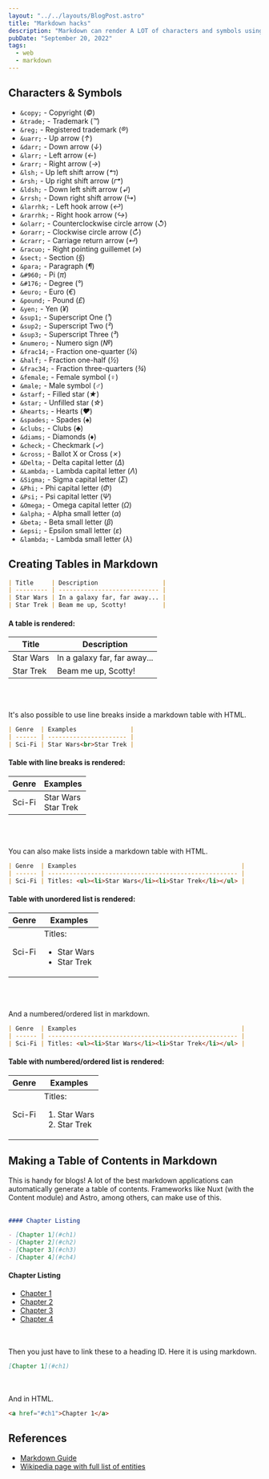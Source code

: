 ```yaml
---
layout: "../../layouts/BlogPost.astro"
title: "Markdown hacks"
description: "Markdown can render A LOT of characters and symbols using specific 'entities', and can do other things like render tables, so I made myself a list of common or handy, but easy-to-forget markdown hacks based off the official Markdown Guide."
pubDate: "September 20, 2022"
tags:
  - web
  - markdown
---
```


## Characters & Symbols

- `&copy;` - Copyright (_©_)
- `&trade;` - Trademark (_™_)
- `&reg;` - Registered trademark (_®_)
- `&uarr;` - Up arrow (_↑_)
- `&darr;` - Down arrow (_↓_)
- `&larr;` - Left arrow (_←_)
- `&rarr;` - Right arrow (_→_)
- `&lsh;` - Up left shift arrow (_↰_)
- `&rsh;` - Up right shift arrow (_↱_)
- `&ldsh;` - Down left shift arrow (_↲_)
- `&rrsh;` - Down right shift arrow (_↳_)
- `&larrhk;` - Left hook arrow (_↩_)
- `&rarrhk;` - Right hook arrow (_↪_)
- `&olarr;` - Counterclockwise circle arrow (_↺_)
- `&orarr;` - Clockwise circle arrow (_↻_)
- `&crarr;` - Carriage return arrow (_↵_)
- `&racuo;` - Right pointing guillemet (_»_)
- `&sect;` - Section (_§_)
- `&para;` - Paragraph (_¶_)
- `&#960;` - Pi (_π_)
- `&#176;` - Degree (_°_)
- `&euro;` - Euro (_€_)
- `&pound;` - Pound (_£_)
- `&yen;` - Yen (_¥_)
- `&sup1;` - Superscript One (_¹_)
- `&sup2;` - Superscript Two (_²_)
- `&sup3;` - Superscript Three (_³_)
- `&numero;` - Numero sign (_№_)
- `&frac14;` - Fraction one-quarter (_¼_)
- `&half;` - Fraction one-half (_½_)
- `&frac34;` - Fraction three-quarters (_¾_)
- `&female;` - Female symbol (_♀_)
- `&male;` - Male symbol (_♂_)
- `&starf;` - Filled star (_★_)
- `&star;` - Unfilled star (_☆_)
- `&hearts;` - Hearts (_♥_)
- `&spades;` - Spades (_♠_)
- `&clubs;` - Clubs (_♣_)
- `&diams;` - Diamonds (_♦_)
- `&check;` - Checkmark (_✓_)
- `&cross;` - Ballot X or Cross (_✗_)
- `&Delta;` - Delta capital letter (_Δ_)
- `&Lambda;` - Lambda capital letter (_Λ_)
- `&Sigma;` - Sigma capital letter (_Σ_)
- `&Phi;` - Phi capital letter (_Φ_)
- `&Psi;` - Psi capital letter (_Ψ_)
- `&Omega;` - Omega capital letter (_Ω_)
- `&alpha;` - Alpha small letter (_α_)
- `&beta;` - Beta small letter (_β_)
- `&epsi;` - Epsilon small letter (_ε_)
- `&lambda;` - Lambda small letter (_λ_)

## Creating Tables in Markdown

```md
| Title     | Description                  |
| --------- | ---------------------------- |
| Star Wars | In a galaxy far, far away... |
| Star Trek | Beam me up, Scotty!          |
```

#### A table is rendered:

| Title     | Description                  |
| --------- | ---------------------------- |
| Star Wars | In a galaxy far, far away... |
| Star Trek | Beam me up, Scotty!          |

<br><br>

It's also possible to use line breaks inside a markdown table with HTML.

```md
| Genre  | Examples               |
| ------ | ---------------------- |
| Sci-Fi | Star Wars<br>Star Trek |
```

#### Table with line breaks is rendered:

| Genre  | Examples               |
| ------ | ---------------------- |
| Sci-Fi | Star Wars<br>Star Trek |

<br><br>

You can also make lists inside a markdown table with HTML.

```md
| Genre  | Examples                                              |
| ------ | ----------------------------------------------------- |
| Sci-Fi | Titles: <ul><li>Star Wars</li><li>Star Trek</li></ul> |
```

#### Table with unordered list is rendered:

| Genre  | Examples                                              |
| ------ | ----------------------------------------------------- |
| Sci-Fi | Titles: <ul><li>Star Wars</li><li>Star Trek</li></ul> |

<br><br>

And a numbered/ordered list in markdown.

```md
| Genre  | Examples                                              |
| ------ | ----------------------------------------------------- |
| Sci-Fi | Titles: <ul><li>Star Wars</li><li>Star Trek</li></ul> |
```

#### Table with numbered/ordered list is rendered:

| Genre  | Examples                                              |
| ------ | ----------------------------------------------------- |
| Sci-Fi | Titles: <ol><li>Star Wars</li><li>Star Trek</li></ol> |

## Making a Table of Contents in Markdown

This is handy for blogs! A lot of the best markdown applications can automatically generate a table of contents. Frameworks like Nuxt (with the Content module) and Astro, among others, can make use of this.
<br><br>

```md
#### Chapter Listing

- [Chapter 1](#ch1)
- [Chapter 2](#ch2)
- [Chapter 3](#ch3)
- [Chapter 4](#ch4)
```

#### Chapter Listing

- [Chapter 1](#ch1)
- [Chapter 2](#ch2)
- [Chapter 3](#ch3)
- [Chapter 4](#ch4)

<br><br>
Then you just have to link these to a heading ID. Here it is using markdown.

```md
[Chapter 1](#ch1)
```

<br><br>
And in HTML.

```html
<a href="#ch1">Chapter 1</a>
```

## References

- <a href="https://www.markdownguide.org/hacks" target="_blank">Markdown Guide</a>
- <a href="https://en.wikipedia.org/wiki/List_of_XML_and_HTML_character_entity_references#List_of_character_entity_references_in_HTML" target="_blank">Wikipedia page with full list of entities</a>
